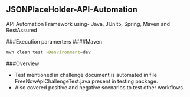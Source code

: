 ## JSONPlaceHolder-API-Automation
API Automation Framework using- Java, JUnit5, Spring, Maven and RestAssured

###Execution paramerters
####Maven
```sh 
mvn clean test -Denvironment=dev
```

###Overview
- Test mentioned in challenge document is automated in file FreeNowApiChallengeTest.java present in testing package.
- Also covered positive and negative scenarios to test other workflows.



